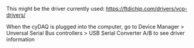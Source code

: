 This might be the driver currently used: https://ftdichip.com/drivers/vcp-drivers/

When the cyDAQ is plugged into the computer, go to Device Manager > Unversal Serial Bus controllers > USB Serial Converter A/B to see driver information
